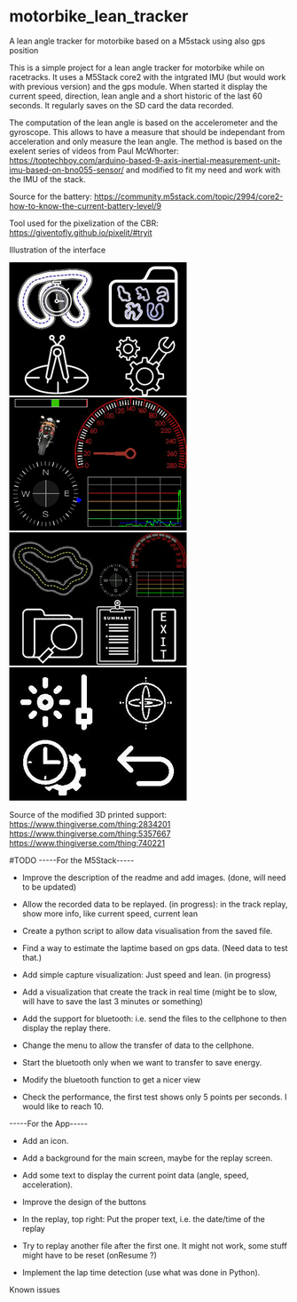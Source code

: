 # motorbike_lean_tracker
A lean angle tracker for motorbike based on a M5stack using also gps position

This is a simple project for a lean angle tracker for motorbike while on racetracks.
It uses a M5Stack core2 with the intgrated IMU (but would work with previous version) and the gps module.
When started it display the current speed, direction, lean angle and a short historic of the last 60 seconds.
It regularly saves on the SD card the data recorded.

The computation of the lean angle is based on the accelerometer and the gyroscope. This allows to have a measure that should be independant from acceleration and only measure the lean angle. The method is based on the exelent series of videos from Paul McWhorter: https://toptechboy.com/arduino-based-9-axis-inertial-measurement-unit-imu-based-on-bno055-sensor/ and modified to fit my need and work with the IMU of the stack.

Source for the battery: https://community.m5stack.com/topic/2994/core2-how-to-know-the-current-battery-level/9

Tool used for the pixelization of the CBR: https://giventofly.github.io/pixelit/#tryit

Illustration of the interface

![Main menu](https://github.com/yohan-hicof/motorbike_lean_tracker/blob/main/screen/main_screen.png)
![Main capture screen](https://github.com/yohan-hicof/motorbike_lean_tracker/blob/main/screen/capture_screen.png)
![Replay menu](https://github.com/yohan-hicof/motorbike_lean_tracker/blob/main/screen/replay_screen.png)
![Configuration menu](https://github.com/yohan-hicof/motorbike_lean_tracker/blob/main/screen/config_screen.png)

Source of the modified 3D printed support: https://www.thingiverse.com/thing:2834201
https://www.thingiverse.com/thing:5357667
https://www.thingiverse.com/thing:740221

#TODO
-----For the M5Stack-----

- Improve the description of the readme and add images. (done, will need to be updated)

- Allow the recorded data to be replayed. (in progress): in the track replay, show more info, like current speed, current lean

- Create a python script to allow data visualisation from the saved file.

- Find a way to estimate the laptime based on gps data. (Need data to test that.)

- Add simple capture visualization: Just speed and lean. (in progress)

- Add a visualization that create the track in real time (might be to slow, will have to save the last 3 minutes or something)

- Add the support for bluetooth: i.e. send the files to the cellphone to then display the replay there.

- Change the menu to allow the transfer of data to the cellphone.

- Start the bluetooth only when we want to transfer to save energy.

- Modify the bluetooth function to get a nicer view

- Check the performance, the first test shows only 5 points per seconds. I would like to reach 10.

-----For the App-----

- Add an icon.

- Add a background for the main screen, maybe for the replay screen.

- Add some text to display the current point data (angle, speed, acceleration).

- Improve the design of the buttons

- In the replay, top right: Put the proper text, i.e. the date/time of the replay

- Try to replay another file after the first one. It might not work, some stuff might have to be reset (onResume ?)

- Implement the lap time detection (use what was done in Python).

Known issues

